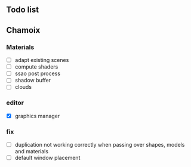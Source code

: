 ## Todo list

## Chamoix

### Materials
- [ ] adapt existing scenes
- [ ] compute shaders
- [ ] ssao post process
- [ ] shadow buffer
- [ ] clouds

### editor
- [x] graphics manager

### fix
- [ ] duplication not working correctly when passing over shapes, models and materials
- [ ] default window placement
